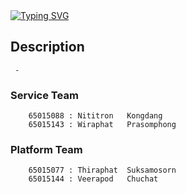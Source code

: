 <div display="flex">
	<a href="https://git.io/typing-svg">
		<img src="https://readme-typing-svg.demolab.com?font=robot&duration=2000&pause=1000&center=true&multiline=true&random=false&width=435&lines=KMITL+Computer+Engineering;+Digital+Scan+Online+Examination+Creator+System" alt="Typing SVG" />
	</a>
</div>

## Description  
	 -

<div display="flex">

### Service Team
		65015088 : Nititron   Kongdang
		65015143 : Wiraphat   Prasomphong


###  Platform Team
		65015077 : Thiraphat  Suksamosorn
		65015144 : Veerapod   Chuchat
